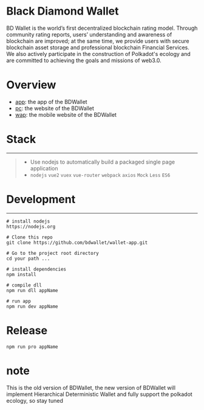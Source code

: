 # Black Diamond Wallet
BD Wallet is the world’s first decentralized blockchain rating model. Through community rating reports, users’ understanding and awareness of blockchain are improved; at the same time, we provide users with secure blockchain asset storage and professional blockchain Financial Services. We also actively participate in the construction of Polkadot's ecology and are committed to achieving the goals and missions of web3.0.

# Overview
+ [app](https://github.com/bdwallet/wallet-app/tree/master/application/APP): the app of the BDWallet
+ [pc](https://github.com/bdwallet/wallet-app/tree/master/application/pc): the website of the BDWallet
+ [wap](https://github.com/bdwallet/wallet-app/tree/master/application/wap): the mobile website of the BDWallet

# Stack
------
> * Use nodejs to automatically build a packaged single page application
> * `nodejs` `vue2` `vuex` `vue-router` `webpack` `axios` `Mock` `Less` `ES6`


# Development
------

``` shell
# install nodejs
https://nodejs.org

# Clone this repo
git clone https://github.com/bdwallet/wallet-app.git

# Go to the project root directory
cd your path ...

# install dependencies
npm install

# compile dll
npm run dll appName

# run app
npm run dev appName
```

# Release
``` shell
npm run pro appName
```

# note
This is the old version of BDWallet, the new version of BDWallet will implement Hierarchical Deterministic Wallet and fully support the polkadot ecology, so stay tuned